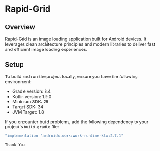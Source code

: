 # Rapid-Grid

## Overview
Rapid-Grid is an image loading application built for Android devices. It leverages clean architecture principles and modern libraries to deliver fast and efficient image loading experiences.

## Setup
To build and run the project locally, ensure you have the following environment:
- Gradle version: 8.4
- Kotlin version: 1.9.0
- Minimum SDK: 29
- Target SDK: 34
- JVM Target: 1.8

If you encounter build problems, add the following dependency to your project's `build.gradle` file:
```groovy
"implementation 'androidx.work:work-runtime-ktx:2.7.1"

Thank You 

